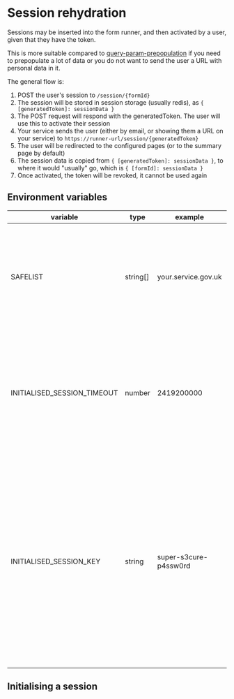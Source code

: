 # Session rehydration

Sessions may be inserted into the form runner, and then activated by a user, given that they have the token.

This is more suitable compared to [query-param-prepopulation](./designer/query-param-prepopulation.md) if you need to
prepopulate a lot of data or you do not want to send the user a URL with personal data in it.

The general flow is:

1. POST the user's session to `/session/{formId}`
1. The session will be stored in session storage (usually redis), as `{ [generatedToken]: sessionData }`
1. The POST request will respond with the generatedToken. The user will use this to activate their session
1. Your service sends the user (either by email, or showing them a URL on your service) to `https://runner-url/session/{generatedToken}`
1. The user will be redirected to the configured pages (or to the summary page by default)
1. The session data is copied from `{ [generatedToken]: sessionData }`, to where it would "usually" go, which is `{ [formId]: sessionData }`
1. Once activated, the token will be revoked, it cannot be used again

## Environment variables

| variable                    | type     | example               | description                                                                                                                                                                                                                        |
| --------------------------- | -------- | --------------------- | ---------------------------------------------------------------------------------------------------------------------------------------------------------------------------------------------------------------------------------- |
| SAFELIST                    | string[] | your.service.gov.uk   | These are the allowed hostnames you wish to PUT data to, after the user has completed the form from a rehydrated session                                                                                                           |
| INITIALISED_SESSION_TIMEOUT | number   | 2419200000            | Time, in ms, you wish to keep a rehydrated session in the redis instance for. It will delete after this time if a user does not activate it                                                                                        |
| INITIALISED_SESSION_KEY     | string   | super-s3cure-p4ssw0rd | The user's token is generated with this key, similiarly, the user's session is decrpyed with this key. You must ensure this is set if you are deploying replicas. You must also ensure you re-issue tokens if you change this key! |

## Initialising a session
